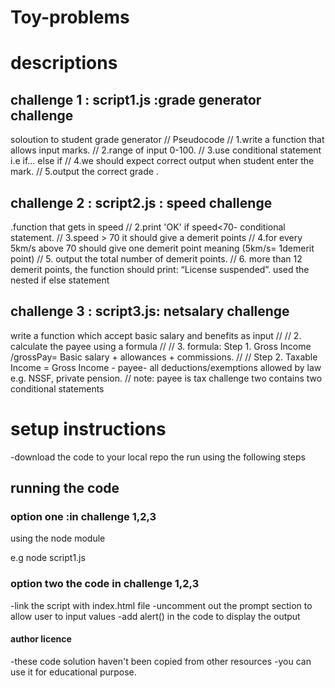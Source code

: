 # Toy-problems

# descriptions
## challenge 1 : script1.js :grade generator challenge
soloution to student grade generator
// Pseudocode 
// 1.write a function that allows input marks. 
// 2.range of input 0-100.
// 3.use conditional statement i.e if... else if 
// 4.we should expect correct output when student enter the mark.
// 5.output the correct grade .


## challenge 2 : script2.js : speed challenge
.function that gets in speed 
// 2.print 'OK' if speed<70- conditional statement.
// 3.speed > 70 it should give a demerit points
// 4.for every 5km/s above 70 should give one demerit point meaning (5km/s= 1demerit point)
// 5. output the total number of demerit points.
// 6. more than 12 demerit points, the function should print: “License suspended”.
used the nested if else statement
 
## challenge 3 : script3.js: netsalary challenge

write a function which accept basic salary and benefits as input
// // 2. calculate the payee using a formula
// // 3. formula: Step 1. Gross Income /grossPay= Basic salary + allowances + commissions. 
// //             Step 2. Taxable Income = Gross Income - payee- all deductions/exemptions allowed by law e.g. NSSF, private pension.
                // note:  payee is tax
                challenge two contains two conditional statements

# setup instructions
-download the code to your local repo the run using the following steps

## running the code 
### option one :in challenge 1,2,3
using the node module

e.g node script1.js 

### option two the code in challenge 1,2,3
-link the script with index.html file 
-uncomment out the prompt section to allow user to input values 
-add alert() in the code to display the output

#### author licence
-these code solution haven't been copied from other resources
-you can use it for educational purpose.

